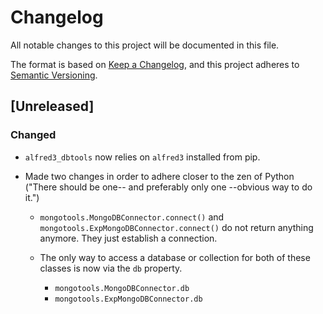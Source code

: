 # Changelog
All notable changes to this project will be documented in this file.

The format is based on [Keep a Changelog](https://keepachangelog.com/en/1.0.0/),
and this project adheres to [Semantic Versioning](https://semver.org/spec/v2.0.0.html).


## [Unreleased]

### Changed

* `alfred3_dbtools` now relies on `alfred3` installed from pip.

* Made two changes in order to adhere closer to the zen of Python ("There should be one-- and preferably only one --obvious way to do it.")
    + `mongotools.MongoDBConnector.connect()` and `mongotools.ExpMongoDBConnector.connect()` do not return anything anymore. They just establish a connection.

    + The only way to access a database or collection for both of these classes is now via the `db` property.
        - `mongotools.MongoDBConnector.db`
        - `mongotools.ExpMongoDBConnector.db`